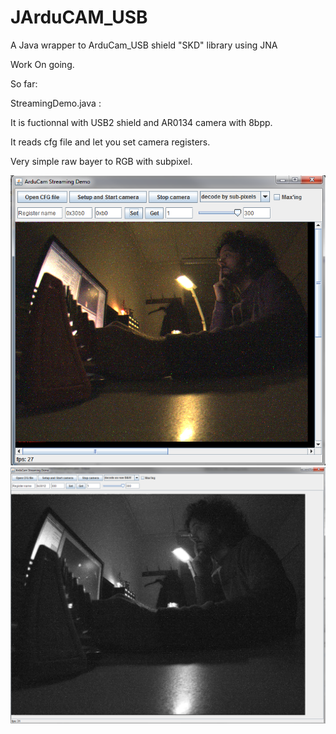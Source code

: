 # JArduCAM_USB
A Java wrapper to ArduCam_USB shield "SKD" library using JNA

Work On going.

So far:

StreamingDemo.java :

It is fuctionnal with USB2 shield and AR0134 camera with 8bpp.

It reads cfg file and let you set camera registers.

Very simple raw bayer to RGB with subpixel.

![capture03](https://raw.githubusercontent.com/pierre-muth/JArduCAM_USB/master/pictures/Capture03.PNG)
![capture04](https://raw.githubusercontent.com/pierre-muth/JArduCAM_USB/master/pictures/Capture04.PNG)
